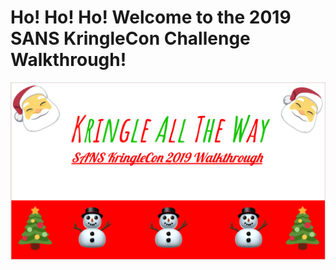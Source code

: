 #                                       Ho! Ho! Ho! Welcome to the 2019 SANS KringleCon Challenge Walkthrough!
![]( images/README.png)
